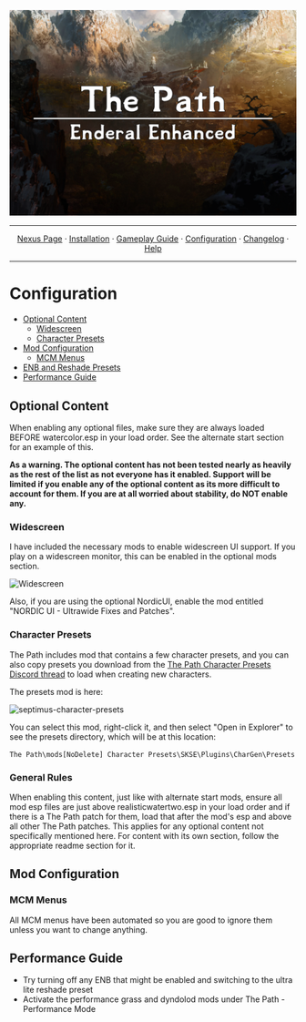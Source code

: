 <a href="#"><img src="images/banner.webp" target="_blank"></a>

---

<p align="center">
  <a href="https://www.nexusmods.com/enderalspecialedition/mods/389">Nexus Page</a> ·
  <a href="README.md">Installation</a> ·
  <a href="GAMEPLAY.md">Gameplay Guide</a> ·
  <a href="CONFIGURATION.md">Configuration</a> ·
  <a href="CHANGELOG.md">Changelog</a> ·
  <a href="HELP.md">Help</a>
</p>

---

# Configuration

- [Optional Content](#optional-content)
  - [Widescreen](#widescreen)
  - [Character Presets](#character-presets)
- [Mod Configuration](#mod-configuration)
  - [MCM Menus](#mcm-menus)
- [ENB and Reshade Presets](#ENB-and-Reshade-Presets)
- [Performance Guide](#performance-guide)

## Optional Content
When enabling any optional files, make sure they are always loaded BEFORE watercolor.esp in your load order. See the alternate start section for an example of this.

**As a warning. The optional content has not been tested nearly as heavily as the rest of the list as not everyone has it enabled. Support will be limited if you enable any of the optional content as its more difficult to account for them. If you are at all worried about stability, do NOT enable any.**

### Widescreen

I have included the necessary mods to enable widescreen UI support. If you play on a widescreen monitor, this can be enabled in the optional mods section.

![Widescreen](https://raw.githubusercontent.com/Guitarninja2/septimus/main/images/widescreen.png)

Also, if you are using the optional NordicUI, enable the mod entitled "NORDIC UI - Ultrawide Fixes and Patches".

### Character Presets

The Path includes mod that contains a few character presets, and you can also copy presets you download from the [The Path Character Presets Discord thread](https://discord.com/channels/773659452392865792/952965520083275796) to load when creating new characters. 

The presets mod is here:

![septimus-character-presets](https://user-images.githubusercontent.com/508163/159598073-ee99e599-2f5a-4ce3-93d3-169233858689.png)

You can select this mod, right-click it, and then select "Open in Explorer" to see the presets directory, which will be at this location:

```
The Path\mods[NoDelete] Character Presets\SKSE\Plugins\CharGen\Presets
```

### General Rules
When enabling this content, just like with alternate start mods, ensure all mod esp files are just above realisticwatertwo.esp in your load order and if there is a The Path patch for them, load that after the mod's esp and above all other The Path patches. This applies for any optional content not specifically mentioned here. For content with its own section, follow the appropriate readme section for it.

## Mod Configuration

### MCM Menus

All MCM menus have been automated so you are good to ignore them unless you want to change anything.

## Performance Guide

- Try turning off any ENB that might be enabled and switching to the ultra lite reshade preset
- Activate the performance grass and dyndolod mods under The Path - Performance Mode
